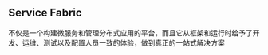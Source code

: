 ## Service Fabric

不仅是一个构建微服务和管理分布式应用的平台，而且它从框架和运行时给予了开发、运维、测试以及配置人员一致的体验，做到真正的一站式解决方案

<!-- TODO -->